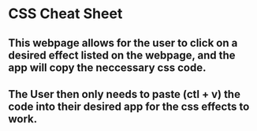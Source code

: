 # CSS Cheat Sheet
## This webpage allows for the user to click on a desired effect listed on the webpage, and the app will copy the neccessary css code.
## The User then only needs to paste (ctl + v) the code into their desired app for the css effects to work.
